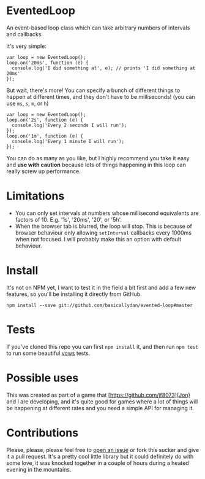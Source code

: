 EventedLoop
============

An event-based loop class which can take arbitrary numbers of intervals and callbacks.

It's very simple:

```
var loop = new EventedLoop();
loop.on('20ms', function (e) {
  console.log('I did something at', e); // prints 'I did something at 20ms'
});
```

But wait, there's more! You can specify a bunch of different things to happen at different times, and they don't have to be milliseconds! (you can use `ms`, `s`, `m`, or `h`)

```
var loop = new EventedLoop();
loop.on('2s', function (e) {
  console.log('Every 2 seconds I will run');
});
loop.on('1m', function (e) {
  console.log('Every 1 minute I will run');
});
```

You can do as many as you like, but I highly recommend you take it easy and **use with caution** because lots of things happening in this loop can really screw up performance.

# Limitations

* You can only set intervals at numbers whose millisecond equivalents are factors of 10. E.g. '1s', '20ms', '20', or '5h'.
* When the browser tab is blurred, the loop will stop. This is because of browser behaviour only allowing `setInterval` callbacks every 1000ms when not focused. I will probably make this an option with default behaviour.

# Install

It's not on NPM yet, I want to test it in the field a bit first and add a few new features, so you'll be installing it directly from GitHub.

```
npm install --save git://github.com/basicallydan/evented-loop#master
```

# Tests

If you've cloned this repo you can first `npm install` it, and then run `npm test` to run some beautiful [vows](http://vowsjs.org/) tests.

# Possible uses

This was created as part of a game that [https://github.com/jf8073](Jon) and I are developing, and it's quite good for games where a lot of things will be happening at different rates and you need a simple API for managing it.

# Contributions

Please, please, please feel free to [open an issue](https://github.com/basicallydan/evented-loop/issues) or fork this sucker and give it a pull request. It's a pretty cool little library but it could definitely do with some love, it was knocked together in a couple of hours during a heated evening in the mountains.
